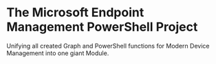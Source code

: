 # The Microsoft Endpoint Management PowerShell Project

Unifying all created Graph and PowerShell functions for Modern Device Management into one giant Module.
